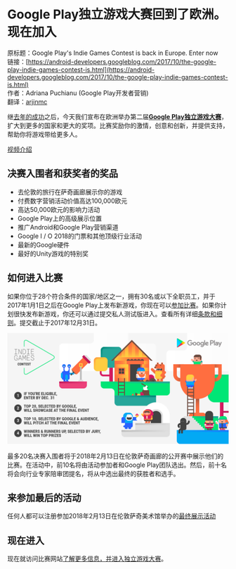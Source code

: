 # Google Play独立游戏大赛回到了欧洲。现在加入

原标题：Google Play's Indie Games Contest is back in Europe. Enter now  
链接：[https://android-developers.googleblog.com/2017/10/the-google-play-indie-games-contest-is.html](https://android-developers.googleblog.com/2017/10/the-google-play-indie-games-contest-is.html)  
作者：Adriana Puchianu (Google Play开发者营销)  
翻译：[arjinmc](https://github.com/arjinmc)  

继[去年的成功](https://events.withgoogle.com/indie-games-contest-europe/)之后，今天我们宣布在欧洲举办第二届<strong>[Google Play独立游戏大赛](https://events.withgoogle.com/preview/indie-games-contest-2017/#content)</strong>，扩大到更多的国家和更大的奖项。比赛奖励你的激情，创意和创新，并提供支持，帮助你将游戏带给更多人。

[视频介绍](https://youtu.be/pBK4_wrgres)

## 决赛入围者和获奖者的奖品

* 去伦敦的旅行在萨奇画廊展示你的游戏
* 付费数字营销活动价值高达100,000欧元
* 高达50,000欧元的影响力活动
* Google Play上的高级展示位置
* 推广Android和Google Play营销渠道
* Google I / O 2018的门票和其他顶级行业活动
* 最新的Google硬件
* 最好的Unity游戏的特别奖

## 如何进入比赛

如果你位于28个符合条件的国家/地区之一，拥有30名或以下全职员工，并于2017年1月1日之后在Google Play上发布新游戏，你现在可以[参加比赛](https://events.withgoogle.com/indie-games-contest-2017/)。如果你计划很快发布新游戏，你还可以通过提交私人测试版进入。查看所有详细[条款和细则](https://events.withgoogle.com/indie-games-contest-2017/terms-conditions/#content)。提交截止于2017年12月31日。

![img](../images/2017.10.19.contest.png)  

最多20名决赛入围者将于2018年2月13日在伦敦萨奇画廊的公开赛中展示他们的比赛。在活动中，前10名将由活动参加者和Google Play团队选出。然后，前十名将会向行业专家陪审团提名，将从中选出最终的获胜者和选手。

## 来参加最后的活动

任何人都可以注册参加2018年2月13日在伦敦萨奇美术馆举办的[最终展示活动](https://events.withgoogle.com/indie-games-contest-2017/final-event/#content)

## 现在进入

现在就访问比赛网站[了解更多信息，并进入独立游戏大赛](https://events.withgoogle.com/indie-games-contest-2017/registrations/new/)。	